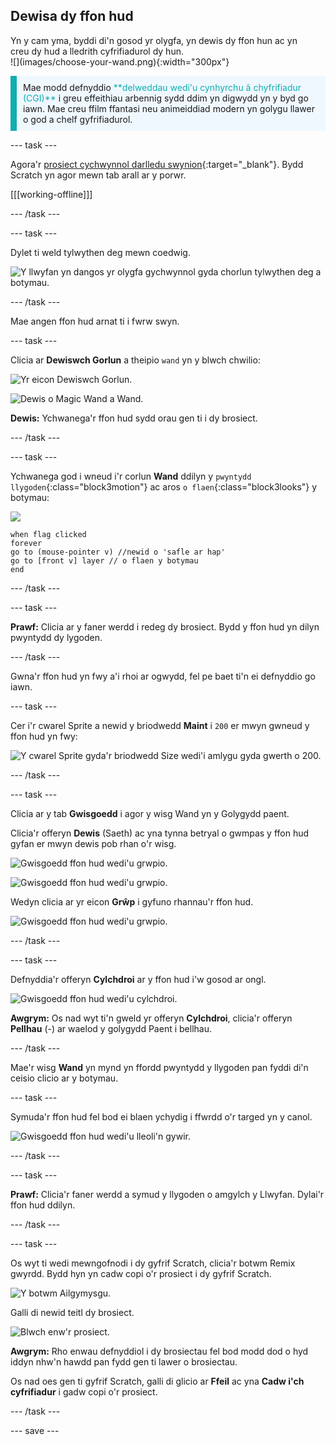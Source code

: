 ## Dewisa dy ffon hud

<div style="display: flex; flex-wrap: wrap">
<div style="flex-basis: 200px; flex-grow: 1; margin-right: 15px;">
Yn y cam yma, byddi di'n gosod yr olygfa, yn dewis dy ffon hun ac yn creu dy hud a lledrith cyfrifiadurol dy hun.
  
</div>
<div>
![](images/choose-your-wand.png){:width="300px"}
</div>
</div>

<p style="border-left: solid; border-width:10px; border-color: #0faeb0; background-color: aliceblue; padding: 10px;">
Mae modd defnyddio <span style="color: #0faeb0">**delweddau wedi'u cynhyrchu â chyfrifiadur (CGI)**</span> i greu effeithiau arbennig sydd ddim yn digwydd yn y byd go iawn. Mae creu ffilm ffantasi neu animeiddiad modern yn golygu llawer o god a chelf gyfrifiadurol.
</p>

--- task ---

Agora'r [prosiect cychwynnol darlledu swynion](https://scratch.mit.edu/projects/777384089/editor){:target="_blank"}. Bydd Scratch yn agor mewn tab arall ar y porwr.

[[[working-offline]]]

--- /task ---

--- task ---

Dylet ti weld tylwythen deg mewn coedwig.

![Y llwyfan yn dangos yr olygfa gychwynnol gyda chorlun tylwythen deg a botymau.](images/starter-project.png)

--- /task ---

Mae angen ffon hud arnat ti i fwrw swyn.

--- task ---

Clicia ar **Dewiswch Gorlun** a theipio `wand` yn y blwch chwilio:

![Yr eicon Dewiswch Gorlun.](images/choose-a-sprite.png)

![Dewis o Magic Wand a Wand.](images/wand-sprite-options.png)

**Dewis:** Ychwanega'r ffon hud sydd orau gen ti i dy brosiect.

--- /task ---

--- task ---

Ychwanega god i wneud i'r corlun **Wand** ddilyn y `pwyntydd llygoden`{:class="block3motion"} ac aros `o flaen`{:class="block3looks"} y botymau:

![](images/wand-sprite-icon.png)

```blocks3
when flag clicked
forever
go to (mouse-pointer v) //newid o 'safle ar hap'     
go to [front v] layer // o flaen y botymau
end
```

--- /task ---

--- task ---

**Prawf:** Clicia ar y faner werdd i redeg dy brosiect. Bydd y ffon hud yn dilyn pwyntydd dy lygoden.

--- /task ---

Gwna'r ffon hud yn fwy a'i rhoi ar ogwydd, fel pe baet ti'n ei defnyddio go iawn.

--- task ---

Cer i'r cwarel Sprite a newid y briodwedd **Maint** i `200` er mwyn gwneud y ffon hud yn fwy:

![Y cwarel Sprite gyda'r briodwedd Size wedi'i amlygu gyda gwerth o 200.](images/size-property.png)

--- /task ---

--- task ---

Clicia ar y tab **Gwisgoedd** i agor y wisg Wand yn y Golygydd paent.

Clicia'r offeryn **Dewis** (Saeth) ac yna tynna betryal o gwmpas y ffon hud gyfan er mwyn dewis pob rhan o'r wisg.

![Gwisgoedd ffon hud wedi'u grwpio.](images/the-select-tool.png)

![Gwisgoedd ffon hud wedi'u grwpio.](images/grouped-costumes.png)

Wedyn clicia ar yr eicon **Grŵp** i gyfuno rhannau'r ffon hud.

![Gwisgoedd ffon hud wedi'u grwpio.](images/group-icon.png)

--- /task ---

--- task ---

Defnyddia'r offeryn **Cylchdroi** ar y ffon hud i'w gosod ar ongl.

![Gwisgoedd ffon hud wedi'u cylchdroi.](images/rotated-wands.png)

**Awgrym:** Os nad wyt ti'n gweld yr offeryn **Cylchdroi**, clicia'r offeryn **Pellhau** (-) ar waelod y golygydd Paent i bellhau.

--- /task ---

Mae'r wisg **Wand** yn mynd yn ffordd pwyntydd y llygoden pan fyddi di'n ceisio clicio ar y botymau.

--- task ---

Symuda'r ffon hud fel bod ei blaen ychydig i ffwrdd o'r targed yn y canol.

![Gwisgoedd ffon hud wedi'u lleoli'n gywir.](images/positioned-wands.png)

--- /task ---

--- task ---

**Prawf:** Clicia'r faner werdd a symud y llygoden o amgylch y Llwyfan. Dylai'r ffon hud ddilyn.

--- /task ---

--- task ---

Os wyt ti wedi mewngofnodi i dy gyfrif Scratch, clicia'r botwm Remix gwyrdd. Bydd hyn yn cadw copi o'r prosiect i dy gyfrif Scratch.

![Y botwm Ailgymysgu.](images/remix-button.png)

Galli di newid teitl dy brosiect.

![Blwch enw'r prosiect.](images/project-name.png)

**Awgrym:** Rho enwau defnyddiol i dy brosiectau fel bod modd dod o hyd iddyn nhw'n hawdd pan fydd gen ti lawer o brosiectau.

Os nad oes gen ti gyfrif Scratch, galli di glicio ar **Ffeil** ac yna **Cadw i'ch cyfrifiadur** i gadw copi o'r prosiect.

--- /task ---

--- save ---
